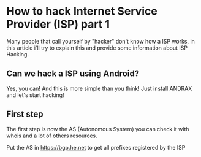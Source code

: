 # How to hack Internet Service Provider (ISP) part 1

Many people that call yourself by "hacker" don't know how a ISP works, in this article i'll try to
explain this and provide some information about ISP Hacking.

## Can we hack a ISP using Android?

Yes, you can! And this is more simple than you think! Just install ANDRAX and let's start hacking!

## First step

The first step is now the AS (Autonomous System) you can check it with whois and a lot of others resources.

Put the AS in https://bgp.he.net to get all prefixes registered by the ISP
